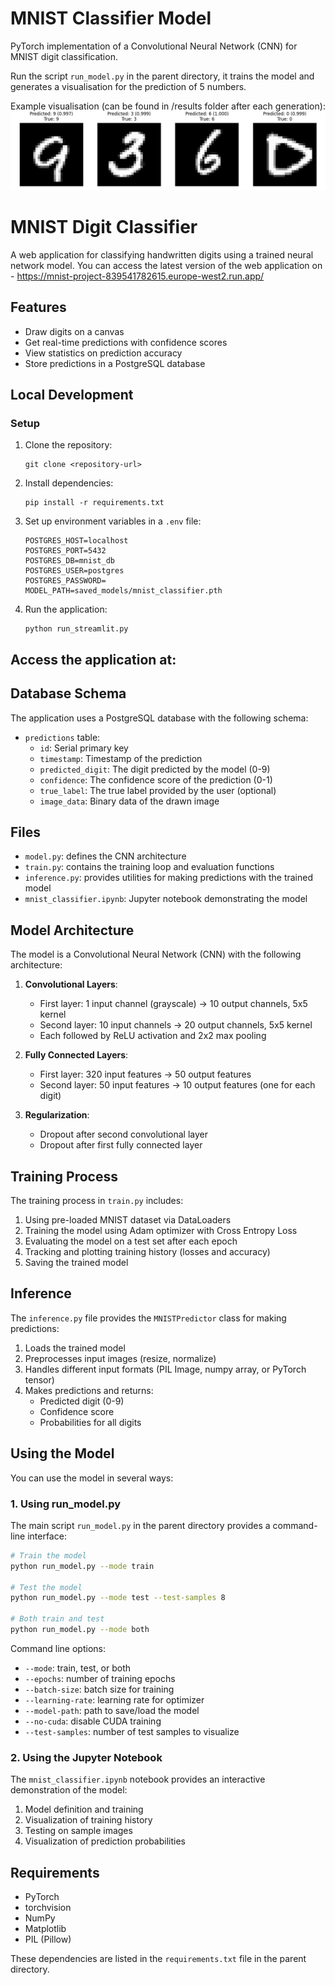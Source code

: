 # MNIST Classifier Model

PyTorch implementation of a Convolutional Neural Network (CNN) for MNIST digit classification.

Run the script `run_model.py` in the parent directory, it trains the model and generates a visualisation for the prediction of 5 numbers.

Example visualisation (can be found in /results folder after each generation):
![test_predictions](results/test_predictions.png)

# MNIST Digit Classifier

A web application for classifying handwritten digits using a trained neural network model.
You can access the latest version of the web application on - https://mnist-project-839541782615.europe-west2.run.app/

## Features

- Draw digits on a canvas
- Get real-time predictions with confidence scores
- View statistics on prediction accuracy
- Store predictions in a PostgreSQL database

## Local Development

### Setup

1. Clone the repository:
   ```
   git clone <repository-url>
   ```

2. Install dependencies:
   ```
   pip install -r requirements.txt
   ```

3. Set up environment variables in a `.env` file:
   ```
   POSTGRES_HOST=localhost
   POSTGRES_PORT=5432
   POSTGRES_DB=mnist_db
   POSTGRES_USER=postgres
   POSTGRES_PASSWORD=
   MODEL_PATH=saved_models/mnist_classifier.pth
   ```

4. Run the application:
   ```
   python run_streamlit.py
   ```

## Access the application at:

## Database Schema

The application uses a PostgreSQL database with the following schema:

- `predictions` table:
  - `id`: Serial primary key
  - `timestamp`: Timestamp of the prediction
  - `predicted_digit`: The digit predicted by the model (0-9)
  - `confidence`: The confidence score of the prediction (0-1)
  - `true_label`: The true label provided by the user (optional)
  - `image_data`: Binary data of the drawn image

## Files

- `model.py`: defines the CNN architecture
- `train.py`: contains the training loop and evaluation functions
- `inference.py`: provides utilities for making predictions with the trained model
- `mnist_classifier.ipynb`: Jupyter notebook demonstrating the model

## Model Architecture

The model is a Convolutional Neural Network (CNN) with the following architecture:

1. **Convolutional Layers**:

   - First layer: 1 input channel (grayscale) → 10 output channels, 5x5 kernel
   - Second layer: 10 input channels → 20 output channels, 5x5 kernel
   - Each followed by ReLU activation and 2x2 max pooling

2. **Fully Connected Layers**:

   - First layer: 320 input features → 50 output features
   - Second layer: 50 input features → 10 output features (one for each digit)

3. **Regularization**:
   - Dropout after second convolutional layer
   - Dropout after first fully connected layer

## Training Process

The training process in `train.py` includes:

1. Using pre-loaded MNIST dataset via DataLoaders
2. Training the model using Adam optimizer with Cross Entropy Loss
3. Evaluating the model on a test set after each epoch
4. Tracking and plotting training history (losses and accuracy)
5. Saving the trained model

## Inference

The `inference.py` file provides the `MNISTPredictor` class for making predictions:

1. Loads the trained model
2. Preprocesses input images (resize, normalize)
3. Handles different input formats (PIL Image, numpy array, or PyTorch tensor)
4. Makes predictions and returns:
   - Predicted digit (0-9)
   - Confidence score
   - Probabilities for all digits

## Using the Model

You can use the model in several ways:

### 1. Using run_model.py

The main script `run_model.py` in the parent directory provides a command-line interface:

```bash
# Train the model
python run_model.py --mode train

# Test the model
python run_model.py --mode test --test-samples 8

# Both train and test
python run_model.py --mode both
```

Command line options:

- `--mode`: train, test, or both
- `--epochs`: number of training epochs
- `--batch-size`: batch size for training
- `--learning-rate`: learning rate for optimizer
- `--model-path`: path to save/load the model
- `--no-cuda`: disable CUDA training
- `--test-samples`: number of test samples to visualize

### 2. Using the Jupyter Notebook

The `mnist_classifier.ipynb` notebook provides an interactive demonstration of the model:

1. Model definition and training
2. Visualization of training history
3. Testing on sample images
4. Visualization of prediction probabilities

## Requirements

- PyTorch
- torchvision
- NumPy
- Matplotlib
- PIL (Pillow)

These dependencies are listed in the `requirements.txt` file in the parent directory.
